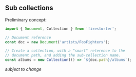 ## Sub collections

Preliminary concept:

```js
import { Document, Collection } from 'firestorter';

// Document reference
const doc = new Document('artists/FooFighters');

// Create a collection, with a "smart" reference to the
// document path, and adding the sub-collection name.
const albums = new Collection(() => `${doc.path}/albums`);
```

_subject to change_

